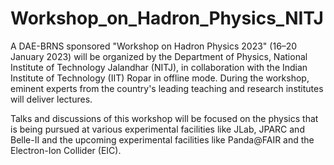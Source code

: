 # Workshop_on_Hadron_Physics_NITJ

A DAE-BRNS sponsored "Workshop on Hadron Physics 2023" (16–20 January 2023) will be organized by the Department of Physics, National Institute of Technology Jalandhar (NITJ), in collaboration with the Indian Institute of Technology (IIT) Ropar in offline mode. During the workshop, eminent experts from the country's leading teaching and research institutes will deliver lectures.

Talks and discussions of this workshop will be focused on the physics that is being pursued at various experimental facilities like JLab, JPARC and Belle-II and the upcoming experimental facilities like Panda@FAIR and the Electron-Ion Collider (EIC).

